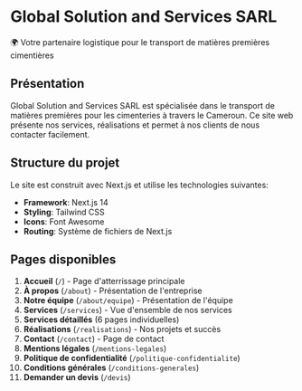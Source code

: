 # Global Solution and Services SARL

🌍 Votre partenaire logistique pour le transport de matières premières cimentières

## Présentation

Global Solution and Services SARL est spécialisée dans le transport de matières premières pour les cimenteries à travers le Cameroun. Ce site web présente nos services, réalisations et permet à nos clients de nous contacter facilement.

## Structure du projet

Le site est construit avec Next.js et utilise les technologies suivantes:

- **Framework**: Next.js 14
- **Styling**: Tailwind CSS
- **Icons**: Font Awesome
- **Routing**: Système de fichiers de Next.js

## Pages disponibles

1. **Accueil** (`/`) - Page d'atterrissage principale
2. **À propos** (`/about`) - Présentation de l'entreprise
3. **Notre équipe** (`/about/equipe`) - Présentation de l'équipe
4. **Services** (`/services`) - Vue d'ensemble de nos services
5. **Services détaillés** (6 pages individuelles)
6. **Réalisations** (`/realisations`) - Nos projets et succès
7. **Contact** (`/contact`) - Page de contact
8. **Mentions légales** (`/mentions-legales`)
9. **Politique de confidentialité** (`/politique-confidentialite`)
10. **Conditions générales** (`/conditions-generales`)
11. **Demander un devis** (`/devis`)
